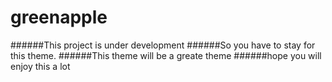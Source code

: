 # greenapple
######This project is under development
######So you have to stay for this theme.
######This theme will be a greate theme
######hope you will enjoy this a lot
